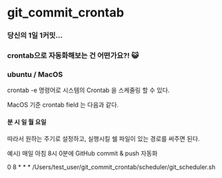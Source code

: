 # git_commit_crontab
  
    
### 당신의 1일 1커밋...
### crontab으로 자동화해보는 건 어떤가요?! 😺


### ubuntu / MacOS

crontab -e 명령어로 시스템의 Crontab 을 스케줄링 할 수 있다. 

MacOS 기준 crontab field 는 다음과 같다. 

#### 분 시 일 월 요일 


따라서 원하는 주기로 설정하고, 실행시킬 쉘 파일이 있는 경로를 써주면 된다. 

예시) 매일 아침 8시 0분에 GitHub commit & push 자동화 

 0 8 * * * /Users/test_user/git_commit_crontab/scheduler/git_scheduler.sh
 
 
